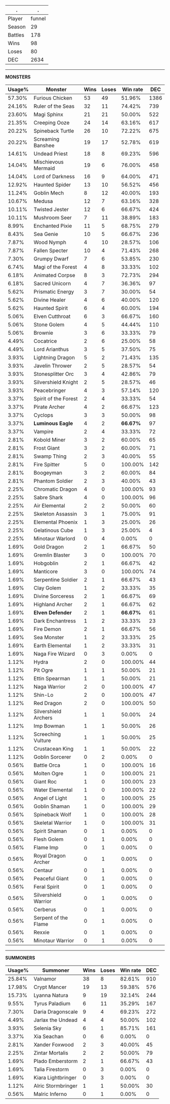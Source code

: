 .|.
|-|-
Player|funnel
Season|29
Battles|178
Wins|98
Loses|80
DEC|2634

---
**MONSTERS**

Usage%|Monster|Wins|Loses|Win rate|DEC|
-|-|-|-|-|-|
57.30%|Furious Chicken|53|49|51.96%|1386|
24.16%|Ruler of the Seas|32|11|74.42%|739|
23.60%|Magi Sphinx|21|21|50.00%|522|
21.35%|Creeping Ooze|24|14|63.16%|617|
20.22%|Spineback Turtle|26|10|72.22%|675|
20.22%|Screaming Banshee|19|17|52.78%|619|
14.61%|Undead Priest|18|8|69.23%|596|
14.04%|Mischievous Mermaid|19|6|76.00%|458|
14.04%|Lord of Darkness|16|9|64.00%|471|
12.92%|Haunted Spider|13|10|56.52%|456|
11.24%|Goblin Mech|8|12|40.00%|193|
10.67%|Medusa|12|7|63.16%|328|
10.11%|Twisted Jester|12|6|66.67%|424|
10.11%|Mushroom Seer|7|11|38.89%|183|
8.99%|Enchanted Pixie|11|5|68.75%|279|
8.43%|Sea Genie|10|5|66.67%|236|
7.87%|Wood Nymph|4|10|28.57%|106|
7.87%|Fallen Specter|10|4|71.43%|268|
7.30%|Grumpy Dwarf|7|6|53.85%|230|
6.74%|Magi of the Forest|4|8|33.33%|102|
6.18%|Animated Corpse|8|3|72.73%|294|
6.18%|Sacred Unicorn|4|7|36.36%|97|
5.62%|Prismatic Energy|3|7|30.00%|54|
5.62%|Divine Healer|4|6|40.00%|120|
5.62%|Haunted Spirit|6|4|60.00%|194|
5.06%|Elven Cutthroat|6|3|66.67%|160|
5.06%|Stone Golem|4|5|44.44%|110|
5.06%|Brownie|3|6|33.33%|79|
4.49%|Cocatrice|2|6|25.00%|58|
4.49%|Lord Arianthus|3|5|37.50%|75|
3.93%|Lightning Dragon|5|2|71.43%|135|
3.93%|Javelin Thrower|2|5|28.57%|54|
3.93%|Stonesplitter Orc|3|4|42.86%|79|
3.93%|Silvershield Knight|2|5|28.57%|46|
3.93%|Peacebringer|4|3|57.14%|120|
3.37%|Spirit of the Forest|2|4|33.33%|54|
3.37%|Pirate Archer|4|2|66.67%|123|
3.37%|Cyclops|3|3|50.00%|98|
3.37%|**Luminous Eagle**|4|2|**66.67%**|97|
3.37%|Vampire|2|4|33.33%|72|
2.81%|Kobold Miner|3|2|60.00%|65|
2.81%|Frost Giant|3|2|60.00%|71|
2.81%|Swamp Thing|2|3|40.00%|55|
2.81%|Fire Spitter|5|0|100.00%|142|
2.81%|Boogeyman|3|2|60.00%|84|
2.81%|Phantom Soldier|2|3|40.00%|43|
2.25%|Chromatic Dragon|4|0|100.00%|93|
2.25%|Sabre Shark|4|0|100.00%|96|
2.25%|Air Elemental|2|2|50.00%|60|
2.25%|Skeleton Assassin|3|1|75.00%|91|
2.25%|Elemental Phoenix|1|3|25.00%|26|
2.25%|Gelatinous Cube|1|3|25.00%|4|
2.25%|Minotaur Warlord|0|4|0.00%|0|
1.69%|Gold Dragon|2|1|66.67%|50|
1.69%|Gremlin Blaster|3|0|100.00%|70|
1.69%|Hobgoblin|2|1|66.67%|42|
1.69%|Manticore|3|0|100.00%|74|
1.69%|Serpentine Soldier|2|1|66.67%|43|
1.69%|Clay Golem|1|2|33.33%|35|
1.69%|Divine Sorceress|2|1|66.67%|69|
1.69%|Highland Archer|2|1|66.67%|62|
1.69%|**Elven Defender**|2|1|**66.67%**|61|
1.69%|Dark Enchantress|1|2|33.33%|23|
1.69%|Fire Demon|2|1|66.67%|56|
1.69%|Sea Monster|1|2|33.33%|25|
1.69%|Earth Elemental|1|2|33.33%|31|
1.69%|Naga Fire Wizard|0|3|0.00%|0|
1.12%|Hydra|2|0|100.00%|44|
1.12%|Pit Ogre|1|1|50.00%|21|
1.12%|Ettin Spearman|1|1|50.00%|21|
1.12%|Naga Warrior|2|0|100.00%|47|
1.12%|Shin-Lo|2|0|100.00%|47|
1.12%|Red Dragon|2|0|100.00%|50|
1.12%|Silvershield Archers|1|1|50.00%|24|
1.12%|Imp Bowman|1|1|50.00%|26|
1.12%|Screeching Vulture|1|1|50.00%|25|
1.12%|Crustacean King|1|1|50.00%|22|
1.12%|Goblin Sorcerer|0|2|0.00%|0|
0.56%|Battle Orca|1|0|100.00%|16|
0.56%|Molten Ogre|1|0|100.00%|21|
0.56%|Giant Roc|1|0|100.00%|23|
0.56%|Water Elemental|1|0|100.00%|22|
0.56%|Angel of Light|1|0|100.00%|25|
0.56%|Goblin Shaman|1|0|100.00%|29|
0.56%|Spineback Wolf|1|0|100.00%|28|
0.56%|Skeletal Warrior|1|0|100.00%|31|
0.56%|Spirit Shaman|0|1|0.00%|0|
0.56%|Flesh Golem|0|1|0.00%|0|
0.56%|Flame Imp|0|1|0.00%|0|
0.56%|Royal Dragon Archer|0|1|0.00%|0|
0.56%|Centaur|0|1|0.00%|0|
0.56%|Peaceful Giant|0|1|0.00%|0|
0.56%|Feral Spirit|0|1|0.00%|0|
0.56%|Silvershield Warrior|0|1|0.00%|0|
0.56%|Cerberus|0|1|0.00%|0|
0.56%|Serpent of the Flame|0|1|0.00%|0|
0.56%|Rexxie|0|1|0.00%|0|
0.56%|Minotaur Warrior|0|1|0.00%|0|

---
**SUMMONERS**

Usage%|Summoner|Wins|Loses|Win rate|DEC|
-|-|-|-|-|-|
25.84%|Valnamor|38|8|82.61%|910|
17.98%|Crypt Mancer|19|13|59.38%|576|
15.73%|Lyanna Natura|9|19|32.14%|244|
9.55%|Tyrus Paladium|6|11|35.29%|167|
7.30%|Daria Dragonscale|9|4|69.23%|272|
4.49%|Jarlax the Undead|4|4|50.00%|102|
3.93%|Selenia Sky|6|1|85.71%|161|
3.37%|Xia Seachan|0|6|0.00%|0|
2.81%|Xander Foxwood|2|3|40.00%|45|
2.25%|Zintar Mortalis|2|2|50.00%|79|
1.69%|Plado Emberstorm|2|1|66.67%|43|
1.69%|Talia Firestorm|0|3|0.00%|0|
1.69%|Kiara Lightbringer|0|3|0.00%|0|
1.12%|Alric Stormbringer|1|1|50.00%|30|
0.56%|Malric Inferno|0|1|0.00%|0|
